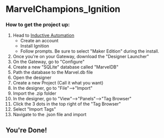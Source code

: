 # MarvelChampions_Ignition

### How to get the project up:

1. Head to [Inductive Automation](https://inductiveautomation.com)
    * Create an account
    * Install Ignition
    * Follow prompts. Be sure to select "Maker Edition" during the install.
2. Once you're on your Gateway, download the "Designer Launcher" 
3. On the Gateway, go to "Configure"
4. Create a new "SQLite" database called "MarvelDB"
5. Path the database to the Marvel.db file
6. Open the designer
7. Create a new Project (Call it what you want)
8. In the designer, go to "File"-->"Import"
9. Import the .zip folder
10. In the designer, go to "View"-->"Panels"-->"Tag Browser"
11. Click the 3 dots in the top right of the "Tag Browser"
12. Select "Import Tags"
13. Navigate to the .json file and import

## You're Done! 
